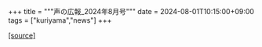 +++
title = """声の広報_2024年8月号"""
date = 2024-08-01T10:15:00+09:00
tags = ["kuriyama","news"]
+++


[[source]](https://www.town.kuriyama.hokkaido.jp/site/koho/28361.html)
